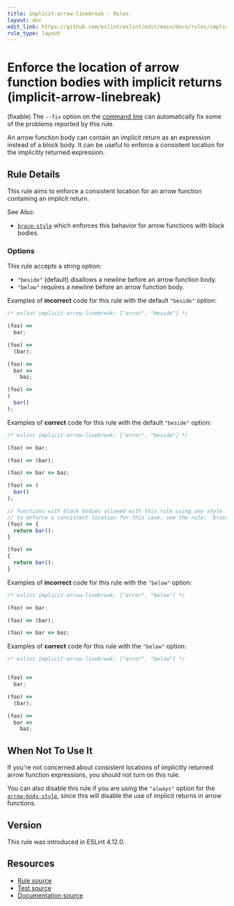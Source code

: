 ```yaml
---
title: implicit-arrow-linebreak - Rules
layout: doc
edit_link: https://github.com/eslint/eslint/edit/main/docs/rules/implicit-arrow-linebreak.md
rule_type: layout
---
```

<!-- Note: No pull requests accepted for this file. See README.md in the root directory for details. -->

# Enforce the location of arrow function bodies with implicit returns (implicit-arrow-linebreak)

(fixable) The `--fix` option on the [command line](../user-guide/command-line-interface#fixing-problems) can automatically fix some of the problems reported by this rule.

An arrow function body can contain an implicit return as an expression instead of a block body. It can be useful to enforce a consistent location for the implicitly returned expression.

## Rule Details

This rule aims to enforce a consistent location for an arrow function containing an implicit return.

See Also:

- [`brace-style`](https://eslint.org/docs/rules/brace-style) which enforces this behavior for arrow functions with block bodies.

### Options

This rule accepts a string option:

- `"beside"` (default) disallows a newline before an arrow function body.
- `"below"` requires a newline before an arrow function body.

Examples of **incorrect** code for this rule with the default `"beside"` option:

```js
/* eslint implicit-arrow-linebreak: ["error", "beside"] */

(foo) =>
  bar;

(foo) =>
  (bar);

(foo) =>
  bar =>
    baz;

(foo) =>
(
  bar()
);
```

Examples of **correct** code for this rule with the default `"beside"` option:

```js
/* eslint implicit-arrow-linebreak: ["error", "beside"] */

(foo) => bar;

(foo) => (bar);

(foo) => bar => baz;

(foo) => (
  bar()
);

// functions with block bodies allowed with this rule using any style
// to enforce a consistent location for this case, see the rule: `brace-style`
(foo) => {
  return bar();
}

(foo) =>
{
  return bar();
}
```

Examples of **incorrect** code for this rule with the `"below"` option:

```js
/* eslint implicit-arrow-linebreak: ["error", "below"] */

(foo) => bar;

(foo) => (bar);

(foo) => bar => baz;
```

Examples of **correct** code for this rule with the `"below"` option:

```js
/* eslint implicit-arrow-linebreak: ["error", "below"] */


(foo) =>
  bar;

(foo) =>
  (bar);

(foo) =>
  bar =>
    baz;
```

## When Not To Use It

If you're not concerned about consistent locations of implicitly returned arrow function expressions, you should not turn on this rule.

You can also disable this rule if you are using the `"always"` option for the [`arrow-body-style`](https://eslint.org/docs/rules/arrow-body-style), since this will disable the use of implicit returns in arrow functions.

## Version

This rule was introduced in ESLint 4.12.0.

## Resources

* [Rule source](https://github.com/eslint/eslint/tree/HEAD/lib/rules/implicit-arrow-linebreak.js)
* [Test source](https://github.com/eslint/eslint/tree/HEAD/tests/lib/rules/implicit-arrow-linebreak.js)
* [Documentation source](https://github.com/eslint/eslint/tree/HEAD/docs/rules/implicit-arrow-linebreak.md)

